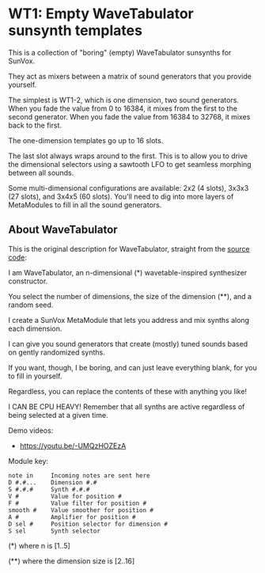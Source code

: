 # WT1: Empty WaveTabulator sunsynth templates

This is a collection of "boring" (empty) WaveTabulator sunsynths for SunVox.

They act as mixers between a matrix of sound generators that you provide yourself.

The simplest is WT1-2, which is one dimension, two sound generators.
When you fade the value from 0 to 16384, it mixes from the first to the second generator.
When you fade the value from 16384 to 32768, it mixes back to the first.

The one-dimension templates go up to 16 slots.

The last slot always wraps around to the first.
This is to allow you to drive the dimensional selectors using a sawtooth LFO
to get seamless morphing between all sounds.

Some multi-dimensional configurations are available: 
2x2 (4 slots), 3x3x3 (27 slots), and 3x4x5 (60 slots).
You'll need to dig into more layers of MetaModules to fill in all the sound generators.

## About WaveTabulator

This is the original description for WaveTabulator,
straight from the [source code](https://github.com/metrasynth/gallery/blob/master/wavetabulator.mmckpy):

I am WaveTabulator, an n-dimensional (*) wavetable-inspired synthesizer constructor.

You select the number of dimensions, the size of the dimension (**), and a random seed.

I create a SunVox MetaModule that lets you address and mix synths along each dimension.

I can give you sound generators that create (mostly) tuned sounds based on gently randomized synths.

If you want, though, I be boring, and can just leave everything blank, for you to fill in yourself.

Regardless, you can replace the contents of these with anything you like!

I CAN BE CPU HEAVY! Remember that all synths are active regardless of being selected at a given time.

Demo videos:

- https://youtu.be/-UMQzHOZEzA

Module key:

    note in     Incoming notes are sent here
    D #.#...    Dimension #.#
    S #.#.#     Synth #.#.#
    V #         Value for position #
    F #         Value filter for position #
    smooth #    Value smoother for position #
    A #         Amplifier for position #
    D sel #     Position selector for dimension #
    S sel       Synth selector

(*) where n is [1..5]

(**) where the dimension size is [2..16]
